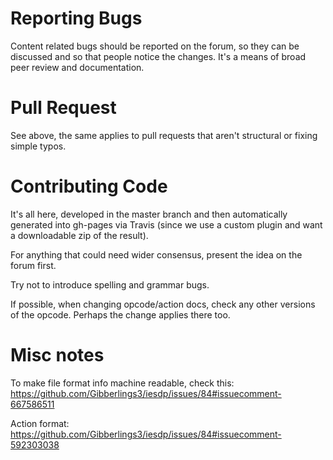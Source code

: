 # Reporting Bugs

Content related bugs should be reported on the forum, so they can be discussed and so that people
notice the changes. It's a means of broad peer review and documentation.

# Pull Request

See above, the same applies to pull requests that aren't structural or fixing simple typos.

# Contributing Code

It's all here, developed in the master branch and then automatically generated into gh-pages
via Travis (since we use a custom plugin and want a downloadable zip of the result).

For anything that could need wider consensus, present the idea on the forum first.

Try not to introduce spelling and grammar bugs.

If possible, when changing opcode/action docs, check any other versions of the opcode.
Perhaps the change applies there too.

# Misc notes
To make file format info machine readable, check this:
https://github.com/Gibberlings3/iesdp/issues/84#issuecomment-667586511

Action format:
https://github.com/Gibberlings3/iesdp/issues/84#issuecomment-592303038

